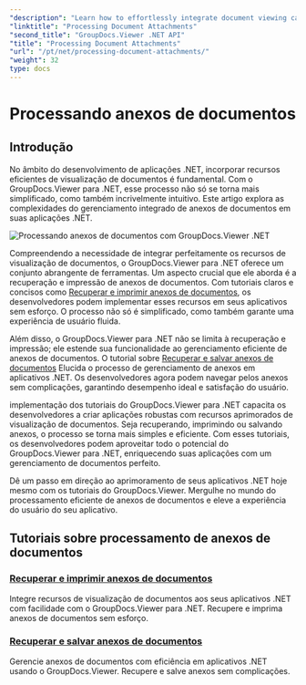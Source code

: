 ```yaml
---
"description": "Learn how to effortlessly integrate document viewing capabilities into your .NET applications using GroupDocs.Viewer. Manage document attachments efficiently."
"linktitle": "Processing Document Attachments"
"second_title": "GroupDocs.Viewer .NET API"
"title": "Processing Document Attachments"
"url": "/pt/net/processing-document-attachments/"
"weight": 32
type: docs
---
```

# Processando anexos de documentos

## Introdução

No âmbito do desenvolvimento de aplicações .NET, incorporar recursos eficientes de visualização de documentos é fundamental. Com o GroupDocs.Viewer para .NET, esse processo não só se torna mais simplificado, como também incrivelmente intuitivo. Este artigo explora as complexidades do gerenciamento integrado de anexos de documentos em suas aplicações .NET.

![Processando anexos de documentos com GroupDocs.Viewer .NET](/viewer/processing-document-attachments/image.png)

Compreendendo a necessidade de integrar perfeitamente os recursos de visualização de documentos, o GroupDocs.Viewer para .NET oferece um conjunto abrangente de ferramentas. Um aspecto crucial que ele aborda é a recuperação e impressão de anexos de documentos. Com tutoriais claros e concisos como [Recuperar e imprimir anexos de documentos](./retrieve-and-print-attachments/), os desenvolvedores podem implementar esses recursos em seus aplicativos sem esforço. O processo não só é simplificado, como também garante uma experiência de usuário fluida.

Além disso, o GroupDocs.Viewer para .NET não se limita à recuperação e impressão; ele estende sua funcionalidade ao gerenciamento eficiente de anexos de documentos. O tutorial sobre [Recuperar e salvar anexos de documentos](./retrieve-and-save-attachments/) Elucida o processo de gerenciamento de anexos em aplicativos .NET. Os desenvolvedores agora podem navegar pelos anexos sem complicações, garantindo desempenho ideal e satisfação do usuário.

implementação dos tutoriais do GroupDocs.Viewer para .NET capacita os desenvolvedores a criar aplicações robustas com recursos aprimorados de visualização de documentos. Seja recuperando, imprimindo ou salvando anexos, o processo se torna mais simples e eficiente. Com esses tutoriais, os desenvolvedores podem aproveitar todo o potencial do GroupDocs.Viewer para .NET, enriquecendo suas aplicações com um gerenciamento de documentos perfeito.

Dê um passo em direção ao aprimoramento de seus aplicativos .NET hoje mesmo com os tutoriais do GroupDocs.Viewer. Mergulhe no mundo do processamento eficiente de anexos de documentos e eleve a experiência do usuário do seu aplicativo.

## Tutoriais sobre processamento de anexos de documentos
### [Recuperar e imprimir anexos de documentos](./retrieve-and-print-attachments/)
Integre recursos de visualização de documentos aos seus aplicativos .NET com facilidade com o GroupDocs.Viewer para .NET. Recupere e imprima anexos de documentos sem esforço.
### [Recuperar e salvar anexos de documentos](./retrieve-and-save-attachments/)
Gerencie anexos de documentos com eficiência em aplicativos .NET usando o GroupDocs.Viewer. Recupere e salve anexos sem complicações.